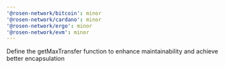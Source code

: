 ```yaml
---
'@rosen-network/bitcoin': minor
'@rosen-network/cardano': minor
'@rosen-network/ergo': minor
'@rosen-network/evm': minor
---
```


Define the getMaxTransfer function to enhance maintainability and achieve better encapsulation
